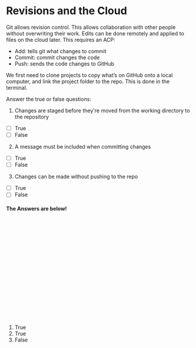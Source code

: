 # Revisions and the Cloud
Git allows revision control. This allows collaboration with other people without overwriting their work. Edits can be done remotely and applied to files on the cloud later. This requires an ACP:

 - Add: tells git what changes to commit
 - Commit: commit changes the code 
 - Push: sends the code changes to GitHub

We first need to clone projects to copy what’s on GitHub onto a local computer, and link the project folder to the repo. This is done in the terminal.

Answer the true or false questions:

1. Changes are staged before they're moved from the working directory to the repository

- [ ] True 
- [ ] False

2. A message must be included when committing changes

- [ ] True 
- [ ] False

3. Changes can be made without pushing to the repo

- [ ] True 
- [ ] False

#### The Answers are below! 

<br>
<br>
<br>
<br>
<br>
<br>
<br>
<br>
<br>
<br>
<br>
<br>
<br>
<br>
<br>
<br>

1. True
2. True
3. False